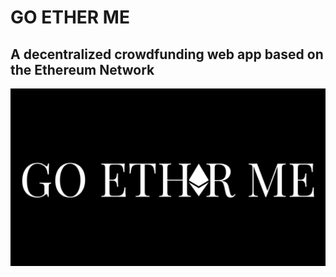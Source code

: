 # GO ETHER ME
## A decentralized crowdfunding web app based on the Ethereum Network
![](./src/lo.png)
